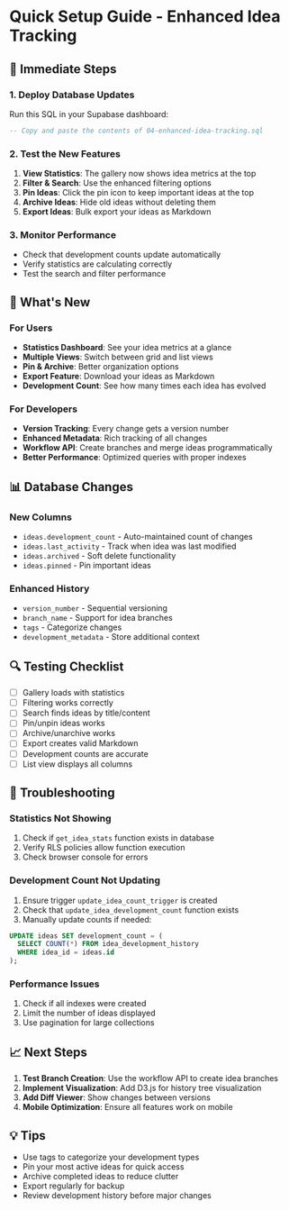 # Quick Setup Guide - Enhanced Idea Tracking

## 🚀 Immediate Steps

### 1. Deploy Database Updates
Run this SQL in your Supabase dashboard:
```sql
-- Copy and paste the contents of 04-enhanced-idea-tracking.sql
```

### 2. Test the New Features
1. **View Statistics**: The gallery now shows idea metrics at the top
2. **Filter & Search**: Use the enhanced filtering options
3. **Pin Ideas**: Click the pin icon to keep important ideas at the top
4. **Archive Ideas**: Hide old ideas without deleting them
5. **Export Ideas**: Bulk export your ideas as Markdown

### 3. Monitor Performance
- Check that development counts update automatically
- Verify statistics are calculating correctly
- Test the search and filter performance

## 🎯 What's New

### For Users
- **Statistics Dashboard**: See your idea metrics at a glance
- **Multiple Views**: Switch between grid and list views
- **Pin & Archive**: Better organization options
- **Export Feature**: Download your ideas as Markdown
- **Development Count**: See how many times each idea has evolved

### For Developers
- **Version Tracking**: Every change gets a version number
- **Enhanced Metadata**: Rich tracking of all changes
- **Workflow API**: Create branches and merge ideas programmatically
- **Better Performance**: Optimized queries with proper indexes

## 📊 Database Changes

### New Columns
- `ideas.development_count` - Auto-maintained count of changes
- `ideas.last_activity` - Track when idea was last modified
- `ideas.archived` - Soft delete functionality
- `ideas.pinned` - Pin important ideas

### Enhanced History
- `version_number` - Sequential versioning
- `branch_name` - Support for idea branches
- `tags` - Categorize changes
- `development_metadata` - Store additional context

## 🔍 Testing Checklist

- [ ] Gallery loads with statistics
- [ ] Filtering works correctly
- [ ] Search finds ideas by title/content
- [ ] Pin/unpin ideas works
- [ ] Archive/unarchive works
- [ ] Export creates valid Markdown
- [ ] Development counts are accurate
- [ ] List view displays all columns

## 🐛 Troubleshooting

### Statistics Not Showing
1. Check if `get_idea_stats` function exists in database
2. Verify RLS policies allow function execution
3. Check browser console for errors

### Development Count Not Updating
1. Ensure trigger `update_idea_count_trigger` is created
2. Check that `update_idea_development_count` function exists
3. Manually update counts if needed:
```sql
UPDATE ideas SET development_count = (
  SELECT COUNT(*) FROM idea_development_history 
  WHERE idea_id = ideas.id
);
```

### Performance Issues
1. Check if all indexes were created
2. Limit the number of ideas displayed
3. Use pagination for large collections

## 📈 Next Steps

1. **Test Branch Creation**: Use the workflow API to create idea branches
2. **Implement Visualization**: Add D3.js for history tree visualization
3. **Add Diff Viewer**: Show changes between versions
4. **Mobile Optimization**: Ensure all features work on mobile

## 💡 Tips

- Use tags to categorize your development types
- Pin your most active ideas for quick access
- Archive completed ideas to reduce clutter
- Export regularly for backup
- Review development history before major changes
